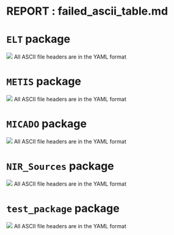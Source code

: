 # REPORT : failed_ascii_table.md 
# ``ELT`` package
[![](https://img.shields.io/badge/ASCII_table_format-passing-green.svg)]()
All ASCII file headers are in the YAML format

# ``METIS`` package
[![](https://img.shields.io/badge/ASCII_table_format-passing-green.svg)]()
All ASCII file headers are in the YAML format

# ``MICADO`` package
[![](https://img.shields.io/badge/ASCII_table_format-passing-green.svg)]()
All ASCII file headers are in the YAML format

# ``NIR_Sources`` package
[![](https://img.shields.io/badge/ASCII_table_format-passing-green.svg)]()
All ASCII file headers are in the YAML format

# ``test_package`` package
[![](https://img.shields.io/badge/ASCII_table_format-passing-green.svg)]()
All ASCII file headers are in the YAML format

